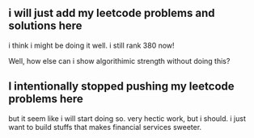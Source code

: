 ## i will just add my leetcode problems and solutions here

i think i might be doing it well. i still rank 380 now!

Well, how else can i show algorithimic strength without doing this?

## I intentionally stopped pushing my leetcode problems here

but it seem like i will start doing so. very hectic work, but i should.
i just want to build stuffs that makes financial services sweeter.
